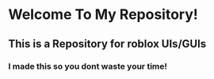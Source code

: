 # Welcome To My Repository!
## This is a Repository for roblox UIs/GUIs
### I made this so you dont waste your time!

